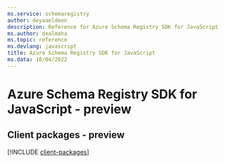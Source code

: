 ```yaml
---
ms.service: schemaregistry
author: deyaaeldeen
description: Reference for Azure Schema Registry SDK for JavaScript
ms.author: dealmaha
ms.topic: reference
ms.devlang: javascript
title: Azure Schema Registry SDK for JavaScript
ms.data: 10/04/2022
---
```

# Azure Schema Registry SDK for JavaScript - preview

## Client packages - preview
[!INCLUDE [client-packages](schema-registry-client-index.md)]